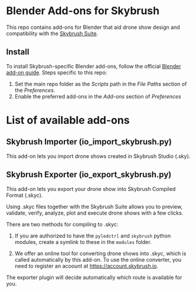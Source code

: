 # Blender Add-ons for Skybrush

This repo contains add-ons for Blender that aid drone show design and compatibility with the [Skybrush Suite](https://skybrush.io).


## Install

To install Skybrush-specific Blender add-ons, follow the official
[Blender add-on guide](https://docs.blender.org/manual/en/latest/editors/preferences/addons.html). Steps specific to this repo:

 1. Set the main repo folder as the _Scripts_ path in the _File Paths_ section of the _Preferences_.
 2. Enable the preferred add-ons in the _Add-ons_ section of _Preferences_


# List of available add-ons


## Skybrush Importer (io_import_skybrush.py)

This add-on lets you import drone shows created in Skybrush Studio (.sky).


## Skybrush Exporter (io_export_skybrush.py)

This add-on lets you export your drone show into Skybrush Compiled Format (.skyc).

Using .skyc files together with the Skybrush Suite allows you to preview, validate, verify, analyze, plot and execute drone shows with a few clicks.

There are two methods for compiling to .skyc:

 1.  If you are authorized to have the `pyledctrl` and `skybrush` python modules, create a symlink to these in the `modules` folder.

 2.  We offer an online tool for converting drone shows into .skyc, which is called automatically by this add-on. To use the online converter, you need to register an acoount at https://account.skybrush.io.

The exporter plugin will decide automatically which route is available for you.